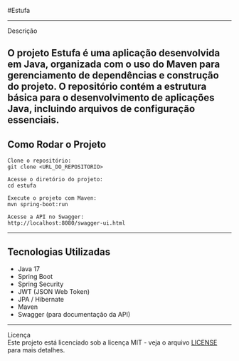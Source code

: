 #Estufa

---

Descrição

O projeto **Estufa** é uma aplicação desenvolvida em Java, organizada com o uso do Maven para gerenciamento de dependências e construção do projeto. O repositório contém a estrutura básica para o desenvolvimento de aplicações Java, incluindo arquivos de configuração essenciais.
---

## Como Rodar o Projeto
```
Clone o repositório:
git clone <URL_DO_REPOSITORIO>

Acesse o diretório do projeto:
cd estufa

Execute o projeto com Maven:
mvn spring-boot:run

Acesse a API no Swagger:
http://localhost:8080/swagger-ui.html
```
---

## Tecnologias Utilizadas

- Java 17
- Spring Boot
- Spring Security
- JWT (JSON Web Token)
- JPA / Hibernate
- Maven
- Swagger (para documentação da API)

---
Licença  
Este projeto está licenciado sob a licença MIT - veja o arquivo [LICENSE](LICENSE) para mais detalhes.
